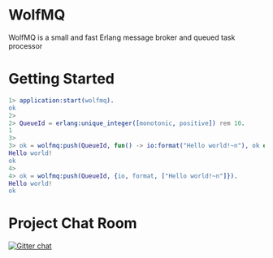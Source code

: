 WolfMQ 
============

WolfMQ is a small and fast Erlang message broker and queued task processor

Getting Started
===============

```erl
1> application:start(wolfmq).
ok
2> 
2> QueueId = erlang:unique_integer([monotonic, positive]) rem 10.
1
3>
3> ok = wolfmq:push(QueueId, fun() -> io:format("Hello world!~n"), ok end).
Hello world!
ok
4> 
4> ok = wolfmq:push(QueueId, {io, format, ["Hello world!~n"]}).                
Hello world!
ok
```

Project Chat Room
=================
[![Gitter chat](https://badges.gitter.im/gitterHQ/gitter.png)](https://gitter.im/erlangbureau/wolfmq)


